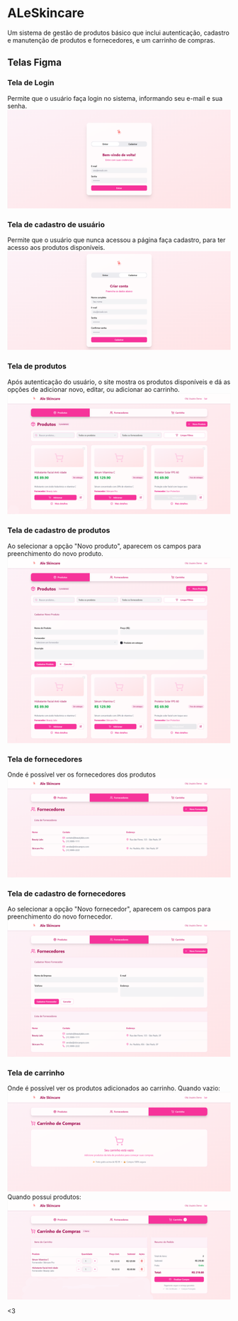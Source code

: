 # ALeSkincare
Um sistema de gestão de produtos básico que inclui autenticação, cadastro e manutenção de produtos e fornecedores, e um carrinho de compras.

## Telas Figma

### Tela de Login
Permite que o usuário faça login no sistema, informando seu e-mail e sua senha.
![Tela de login](telasFigma/entrar.png)

### Tela de cadastro de usuário
Permite que o usuário que nunca acessou a página faça cadastro, para ter acesso aos produtos disponíveis.
![Tela de cadastro](telasFigma/cadastrar-usuario.png)

### Tela de produtos
Após autenticação do usuário, o site mostra os produtos disponíveis e dá as opções de adicionar novo, editar, ou adicionar ao carrinho.
![Tela de produto](telasFigma/produtos.png)

### Tela de cadastro de produtos
Ao selecionar a opção "Novo produto", aparecem os campos para preenchimento do novo produto.
![Tela de cadastro de produto](telasFigma/cadastrar-produtos.png)

### Tela de fornecedores
Onde é possível ver os fornecedores dos produtos
![Tela de fornecedores](telasFigma/fornecedores.png)

### Tela de cadastro de fornecedores
Ao selecionar a opção "Novo fornecedor", aparecem os campos para preenchimento do novo fornecedor.
![Tela de cadastro de fornecedor](telasFigma/cadastrar-fornecedores.png)

### Tela de carrinho
Onde é possível ver os produtos adicionados ao carrinho.
Quando vazio:
![Tela de carrinho vazio](telasFigma/carrinho-vazio.png)
Quando possui produtos:
![Tela de carrinho cheio](telasFigma/carrinho-cheio.png)

<3